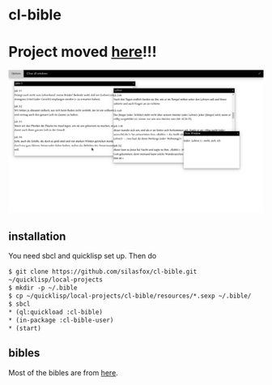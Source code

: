 # cl-bible

# Project moved [here](https://git.silasvedder.xyz/silasfox/cl-bible)!!!




















![Screenshot](screenshot.png)

## installation

You need sbcl and quicklisp set up.
Then do 
```
$ git clone https://github.com/silasfox/cl-bible.git ~/quicklisp/local-projects
$ mkdir -p ~/.bible
$ cp ~/quicklisp/local-projects/cl-bible/resources/*.sexp ~/.bible/
$ sbcl
* (ql:quickload :cl-bible)
* (in-package :cl-bible-user)
* (start)
```

## bibles

Most of the bibles are from [here](https://github.com/gratis-bible/bible).
